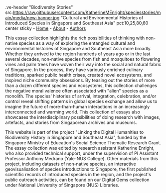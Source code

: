 .ve-header "Biodiversity Stories" src:https://raw.githubusercontent.com/KatherineMEnright/speciesstories/main/media/new-banner.jpg "Cultural and Environmental Histories of Introduced Species in Singapore and Southeast Asia" pct:10,25,80,60 center sticky
    - [Home](/)
    - [About](/about)
    - [Authors](/authors)
    
This essay collection highlights the rich possibilities of thinking with non-native species as a way of exploring the entangled cultural and environmental histories of Singapore and Southeast Asia more broadly. Whether they arrived to the region hundreds of years ago or in the last several decades, non-native species from fish and mosquitoes to flowering vines and palm trees have woven their way into the social and natural fabric of Singapore. In the process, they have variously enriched culinary traditions, sparked public health crises, created novel ecosystems, and inspired niche community obsessions. By teasing out the stories of more than a dozen different species and ecosystems, this collection challenges the negative moral valence often associated with "alien" species as a monolith. The species' histories of arrival, integration, celebration, and/or control reveal shifting patterns in global species exchange and allow us to imagine the future of  more-than-human interactions in an increasingly interconnected and warming world. This collection of essays also showcases the interdisciplinary possibilities of doing research with images, artefacts, and stories from Singaporean archives and museums.

This website is part of the project "Linking the Digital Humanities to Biodiversity History in Singapore and Southeast Asia", funded by the Singapore Ministry of Education's Social Science Thematic Research Grant. The essay collection was edited by research assistant Katherine Enright, who also provided technical support, under the supervision of PI Assistant Professor Anthony Medrano (Yale-NUS College). Other materials from this project, including datasets of non-native species, an interactive geovisualisation of species introductions to Singapore, the first published scientific records of introduced species in the region, and the project's public outreach activities, can be found on our Digital Gems collection under National University of Singapore (NUS) Libraries.


